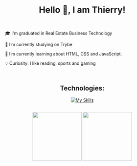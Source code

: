 <h1 align="center">Hello 👋, I am Thierry!</h1>
<br>

   🎓 I'm graduated in Real Estate Business Technology 
    
   🚀 I’m currently studying on Trybe
    
   📝 I’m currently learning about HTML, CSS and JavaScript.
    
   💡 Curiosity: I like reading, sports and gaming

<br>
<h2 align="center">Technologies:</h2>

<div align="center">

  [![My Skills](https://skillicons.dev/icons?i=html,css,js,react,nodejs,jest,git,figma,vscode)](https://skillicons.dev)
  
</div> 
<br>

<div align="center">
<img height="160px" src="https://github-readme-stats.vercel.app/api?username=thierrydrmv&show_icons=true&theme=highcontrast">
<img height="160px" src="https://github-readme-stats.vercel.app/api/top-langs/?username=thierrydrmv&layout=compact&theme=highcontrast">
</div>
